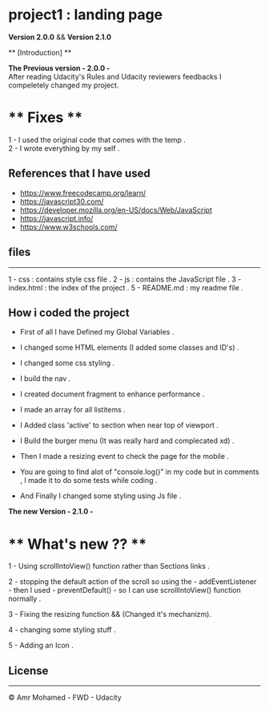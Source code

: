 # project1 : landing page

**Version 2.0.0** && **Version 2.1.0**

** [Introduction] **

**The Previous version - 2.0.0 -** <br>
After reading Udacity's Rules and Udacity reviewers feedbacks I compeletely changed my project.

# ** Fixes **
1 - I used the original code that comes with the temp .<br> 
2 - I wrote everything by my self .

## References that I have used

- https://www.freecodecamp.org/learn/
- https://javascript30.com/
- https://developer.mozilla.org/en-US/docs/Web/JavaScript
- https://javascript.info/
- https://www.w3schools.com/


## files

---
1 - css : contains style css file .
2 - js : contains the JavaScript file .
3 - index.html : the index of the project .
5 - README.md : my readme file .

## How i coded the project

- First of all I have Defined my Global Variables .

- I changed some HTML elements (I added some classes and ID's) .

- I changed some css styling .

- I build the nav .

- I created document fragment to enhance performance .

- I made an array for all listitems . 

- I Added class 'active' to section when near top of viewport .

- I Build the burger menu (It was really hard and complecated xd) .

- Then I made a resizing event to check the page for the mobile .

- You are going to find alot of  "console.log()" in my code but in comments , I made it to do some tests while coding . 

- And Finally I changed some styling using Js file . 

**The new Version - 2.1.0 -**

# ** What's new ?? **

1 - Using scrollIntoView() function rather than Sections links .

2 - stopping the default action of the scroll so using the  - addEventListener -  then I used - preventDefault() - so I can use scrollIntoView() function normally .

3 - Fixing the resizing function && (Changed it's mechanizm).

4 - changing some styling stuff . 

5 - Adding an Icon .


## License

---

© Amr Mohamed - FWD - Udacity
